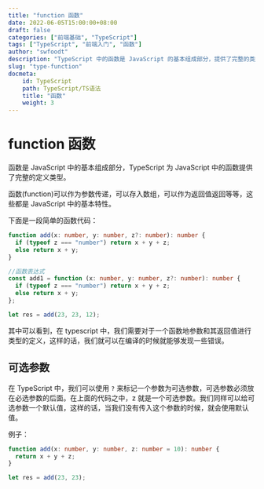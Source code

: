 ```yaml
---
title: "function 函数"
date: 2022-06-05T15:00:00+08:00
draft: false
categories: ["前端基础", "TypeScript"]
tags: ["TypeScript", "前端入门", "函数"]
author: "swfoodt"
description: "TypeScript 中的函数是 JavaScript 的基本组成部分，提供了完整的类型定义。本文介绍了函数的基本用法、可选参数和默认参数等特性。"
slug: "type-function"
docmeta:
    id: TypeScript
    path: TypeScript/TS语法
    title: "函数"
    weight: 3
---
```

# function 函数

函数是 JavaScript 中的基本组成部分，TypeScript 为 JavaScript 中的函数提供了完整的定义类型。

函数(function)可以作为参数传递，可以存入数组，可以作为返回值返回等等，这些都是 JavaScript 中的基本特性。

下面是一段简单的函数代码：

```ts
function add(x: number, y: number, z?: number): number {
  if (typeof z === "number") return x + y + z;
  else return x + y;
}

//函数表达式
const add1 = function (x: number, y: number, z?: number): number {
  if (typeof z === "number") return x + y + z;
  else return x + y;
};

let res = add(23, 23, 12);
```

其中可以看到，在 typescript 中，我们需要对于一个函数地参数和其返回值进行类型的定义，这样的话，我们就可以在编译的时候就能够发现一些错误。

## 可选参数

在 TypeScript 中，我们可以使用 `?` 来标记一个参数为可选参数，可选参数必须放在必选参数的后面。在上面的代码之中，z 就是一个可选参数。我们同样可以给可选参数一个默认值，这样的话，当我们没有传入这个参数的时候，就会使用默认值。

例子：

```ts
function add(x: number, y: number, z: number = 10): number {
  return x + y + z;
}

let res = add(23, 23);
```
